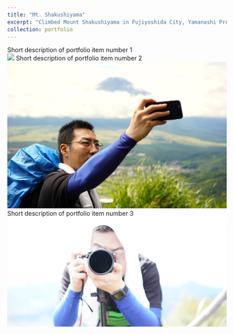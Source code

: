 ```yaml
---
title: "Mt. Shakushiyama"
excerpt: "Climbed Mount Shakushiyama in Fujiyoshida City, Yamanashi Prefecture<br/><img src='/images/sp001.JPG'>" 
collection: portfolio
---
```


Short description of portfolio item number 1<br/><img src='/images/sp001.JPG'>
Short description of portfolio item number 2<br/><img src='/images/sp002.JPG'>
Short description of portfolio item number 3<br/><img src='/images/sp003.JPG'>
